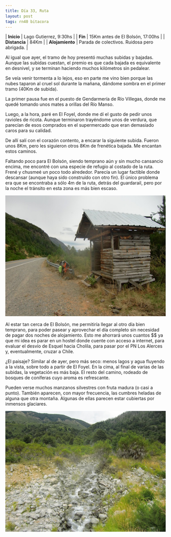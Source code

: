 ```yaml
---
title: Día 33, Ruta
layout: post
tags: rn40 bitacora
---
```


| **Inicio** | Lago Gutierrez, 9:30hs |
| **Fin**    | 15Km antes de El Bolsón, 17:00hs |
| **Distancia** | 84Km |
| **Alojamiento** | Parada de colectivos. Ruidosa pero abrigada. |

Al igual que ayer, el tramo de hoy presentó muchas subidas y bajadas. Aunque las subidas cuestan, el premio es que cada bajada es equivalente en desnivel, y se terminan haciendo muchos kilómetros sin pedalear.

Se veía venir tormenta a lo lejos, eso en parte me vino bien porque las nubes taparon al cruel sol durante la mañana, dándome sombra en el primer tramo (40Km de subida).

La primer pausa fue en el puesto de Gendarmería de Río Villegas, donde me quedé tomando unos mates a orillas del Río Manso.

Luego, a la hora, paré en El Foyel, donde me dí el gusto de pedir unos ravioles de ricota. Aunque terminaron trayéndome unos de verdura, que parecían de esos comprados en el supermercado que eran demasiado caros para su calidad.

De allí salí con el corazón contento, a encarar la siguiente subida. Fueron unos 8Km, pero les siguieron otros 8Km de frenética bajada. Me encantan estos caminos.

Faltando poco para El Bolsón, siendo temprano aún y sin mucho cansancio encima, me encontré con una especie de refugio al costado de la ruta. Frené y chusmeé un poco todo alrededor. Parecía un lugar factible donde descansar (aunque haya sido construído con otro fin). El único problema era que se encontraba a sólo 4m de la ruta, detrás del guardarail, pero por la noche el tránsito en esta zona es más bien escaso.

[![](/images/2015-02-07-ruta_1_thumb.jpg)](/images/2015-02-07-ruta_1.jpg)

Al estar tan cerca de El Bolsón, me permitiría llegar al otro día bien temprano, para poder pasear y aprovechar el día completo sin necesidad de pagar dos noches de alojamiento. Esto me ahorrará unos cuantos $$ ya que mi idea es parar en un hostel donde cuente con acceso a internet, para evaluar el desvío de Esquel hacia Cholila, para pasar por el PN Los Alerces y, eventualmente, cruzar a Chile.

¿El paisaje? Similar al de ayer, pero más seco: menos lagos y agua fluyendo a la vista, sobre todo a partir de El Foyel. En la cima, al final de varias de las subidas, la vegetación es más baja. El resto del camino, rodeado de bosques de coníferas cuyo aroma es refrescante.

Pueden verse muchos manzanos silvestres con fruta madura (o casi a punto). También aparecen, con mayor frecuencia, las cumbres heladas de alguna que otra montaña. Algunas de ellas parecen estar cubiertas por inmensos glaciares.

[![](/images/2015-02-07-ruta_0_thumb.jpg)](/images/2015-02-07-ruta_0.jpg)